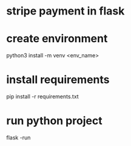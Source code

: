 # stripe payment in flask

# create environment
python3 install -m venv <env_name>

# install requirements
pip install -r requirements.txt

# run python project
flask -run